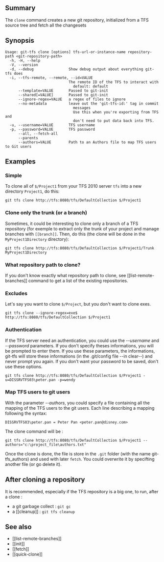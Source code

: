 ## Summary

The `clone` command creates a new git repository, initialized from
a TFS source tree and fetch all the changesets

## Synopsis

    Usage: git-tfs clone [options] tfs-url-or-instance-name repository-path <git-repository-path>
      -h, -H, --help
      -V, --version
      -d, --debug                Show debug output about everything git-tfs does
      -i, --tfs-remote, --remote, --id=VALUE
                                 The remote ID of the TFS to interact with
                                   default: default
          --template=VALUE       Passed to git-init
          --shared[=VALUE]       Passed to git-init
          --ignore-regex=VALUE   a regex of files to ignore
          --no-metadata          leave out the 'git-tfs-id:' tag in commit
                                   messages
                                   Use this when you're exporting from TFS and
                                   don't need to put data back into TFS.
      -u, --username=VALUE       TFS username
      -p, --password=VALUE       TFS password
          --all, --fetch-all
          --parents
          --authors=VALUE        Path to an Authors file to map TFS users to Git users
## Examples

### Simple

To clone all of `$/Project1` from your TFS 2010 server `tfs`
into a new directory `Project1`, do this:

    git tfs clone http://tfs:8080/tfs/DefaultCollection $/Project1

### Clone only the trunk (or a branch)
Sometimes, it could be interesting to clone only a branch of a TFS repository (for exemple to extract only the trunk of your project and manage branches with `[[branch]]`. Then, do this (the clone will be done in the `MyProject1Directory` directory):

    git tfs clone http://tfs:8080/tfs/DefaultCollection $/Project1/Trunk MyProject1Directory

### What repository path to clone?

If you don't know exactly what repository path to clone, see [[list-remote-branches]] command to get a list of the existing repositories.

### Excludes

Let's say you want to clone `$/Project`, but you don't want to
clone exes.

    git tfs clone --ignore-regex=exe$ http://tfs:8080/tfs/DefaultCollection $/Project1

### Authentication

If the TFS server need an authentication, you could use the _--username_ and _--password_ parameters. If you don't specify theses informations, you will be prompted to enter them. If you use these parameters, the informations, git-tfs will store these informations (in the .git/config file --in clear--) and never prompt you again. If you don't want your password to be saved, don't use these options.

    git tfs clone http://tfs:8080/tfs/DefaultCollection $/Project1 -u=DISSRVTFS03\peter.pan -p=wendy


### Map TFS users to git users

With the parameter _--authors_, you could specify a file containing all the mapping of the TFS users to the git users. Each line describing a mapping following the syntax:

    DISSRVTFS03\peter.pan = Peter Pan <peter.pan@disney.com>

The clone command will be :

    git tfs clone http://tfs:8080/tfs/DefaultCollection $/Project1 --authors="c:\project_file\authors.txt"

Once the clone is done, the file is store in the `.git` folder (with the name git-tfs_authors) and used with later `fetch`. You could overwrite it by specifting another file (or go delete it).


## After cloning a repository

It is recommended, especially if the TFS repository is a big one, to run, after a clone :
* a git garbage collect : `git gc`
* a [[cleanup]] : `git tfs cleanup`

## See also

* [[list-remote-branches]]
* [[init]]
* [[fetch]]
* [[quick-clone]]
